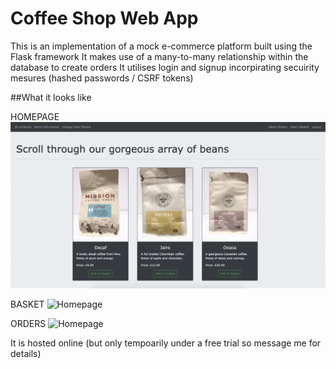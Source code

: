 # Coffee Shop Web App
This is an implementation of a mock e-commerce platform built using the Flask framework
It makes use of a many-to-many relationship within the database to create orders
It utilises login and signup incorpirating secuirity mesures (hashed passwords / CSRF tokens)

##What it looks like

HOMEPAGE
![Homepage](https://github.com/CodeDann/WebApp-CW2/blob/main/README-images/homepage.png?raw=true)

BASKET
![Homepage](https://github.com/CodeDann/CoffeeShop-WebApp/blob/main/README-images/basket.png?raw=true)

ORDERS
![Homepage](https://github.com/CodeDann/CoffeeShop-WebApp/blob/main/README-images/orders.png?raw=true)

It is hosted online (but only tempoarily under a free trial so message me for details)
